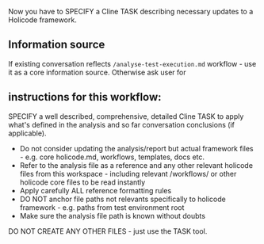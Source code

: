 Now you have to SPECIFY a Cline TASK describing necessary updates to a Holicode framework.

## Information source
If existing conversation reflects `/analyse-test-execution.md` workflow - use it as a core information source. Otherwise ask user for 

## instructions for this workflow:
SPECIFY a well described, comprehensive, detailed Cline TASK to apply what's defined in the analysis and so far conversation conclusions (if applicable).
- Do not consider updating the analysis/report but actual framework files - e.g. core holicode.md, workflows, templates, docs etc.
- Refer to the analysis file as a reference and any other relevant holicode files from this workspace - including relevant /workflows/ or other holicode core files to be read instantly
- Apply carefully ALL reference formatting rules
- DO NOT anchor file paths not relevants specifically to holicode framework - e.g. paths from test environment root
- Make sure the analysis file path is known without doubts

DO NOT CREATE ANY OTHER FILES - just use the TASK tool.